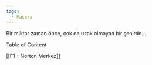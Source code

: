 ```yaml
---  
tags:  
  - Macera  
---  
```

  
Bir miktar zaman önce, çok da uzak olmayan bir şehirde...  
  
Table of Content  
  
[[F1 - Nerton Merkez]]